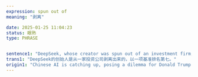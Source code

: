 ```yaml
---
expression: spun out of
meaning: "剥离"

date: 2025-01-25 11:04:23
status: 眼熟
type: PHRASE


sentence1: "DeepSeek, whose creator was spun out of an investment firm, ranks seventh by one benchmark."
trans1: "DeepSeek的创始人是从一家投资公司剥离出来的，以一项基准排名第七。"
origin1: "Chinese AI is catching up, posing a dilemma for Donald Trump.md"
---
```

